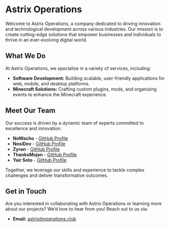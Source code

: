 # Astrix Operations

Welcome to Astrix Operations, a company dedicated to driving innovation and technological development across various industries. Our mission is to create cutting-edge solutions that empower businesses and individuals to thrive in an ever-evolving digital world.

## What We Do

At Astrix Operations, we specialize in a variety of services, including:

- **Software Development:** Building scalable, user-friendly applications for web, mobile, and desktop platforms.
- **Minecraft Solutions:** Crafting custom plugins, mods, and organizing events to enhance the Minecraft experience.

<!-- ## Current Projects  

MineLuxe is a Minecraft server crafted to deliver an engaging and innovative gaming experience. With a focus on unique gameplay and a vibrant community, MineLuxe offers challenges and adventures for all kinds of players.  

- **Featured Game Modes:** Survival Hardcore, Survival Custom, Prison, and SkyBlock.  
- **Supported Versions:** 1.8 - 1.20.  
- **Server IP:** `play.mineluxe.net`  
- **Website:** [MineLuxe](https://mineluxe.net)
- **Join the Community:** [Official Discord](https://discord.mineluxe.net) -->

## Meet Our Team

Our success is driven by a dynamic team of experts committed to excellence and innovation:

- **NoWacho** - [GitHub Profile](https://github.com/Nowacho)
- **NosiDev** - [GitHub Profile](https://github.com/NosiDev)
- **Zyran** - [GitHub Profile](https://github.com/zyrandev)
- **ThanksMojan** - [GitHub Profile](https://github.com/ThanksMojan)
- **Yair Soto** - [GitHub Profile](https://github.com/y4irr)

Together, we leverage our skills and experience to tackle complex challenges and deliver transformative outcomes.

## Get in Touch

Are you interested in collaborating with Astrix Operations or learning more about our projects? We’d love to hear from you! Reach out to us via:

- **Email:** [astrix@operations.club](mailto\:astrix@operations.club)
